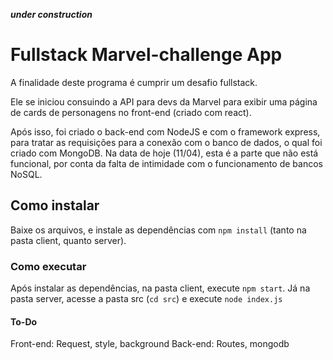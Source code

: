 ***under construction***

# Fullstack Marvel-challenge App

A finalidade deste programa é cumprir um desafio fullstack. 

Ele se iniciou consuindo a API para devs da Marvel para exibir uma página de cards de personagens no front-end (criado com react).

Após isso, foi criado o back-end com NodeJS e com o framework express, para tratar as requisições para a conexão com o banco de dados, o qual foi criado com MongoDB.
Na data de hoje (11/04), esta é a parte que não está funcional, por conta da falta de intimidade com o funcionamento de bancos NoSQL.

## Como instalar
Baixe os arquivos, e instale as dependências com `npm install` (tanto na pasta client, quanto server).

### Como executar
Após instalar as dependências, na pasta client, execute `npm start`.
Já na pasta server, acesse a pasta src (`cd src`) e execute `node index.js`

#### To-Do

Front-end: Request, style, background
Back-end: Routes, mongodb
